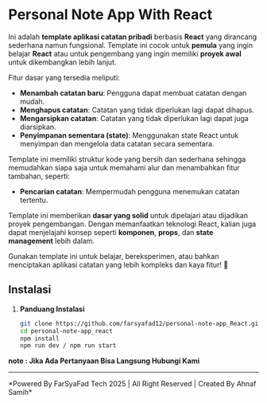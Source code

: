 # Personal Note App With React
Ini adalah **template aplikasi catatan pribadi** berbasis **React** yang dirancang sederhana namun fungsional. Template ini cocok untuk **pemula** yang ingin belajar **React** atau untuk pengembang yang ingin memiliki **proyek awal** untuk dikembangkan lebih lanjut.

Fitur dasar yang tersedia meliputi:

-   **Menambah catatan baru**: Pengguna dapat membuat catatan dengan mudah.
-   **Menghapus catatan**: Catatan yang tidak diperlukan lagi dapat dihapus.
-  **Mengarsipkan catatan**: Catatan yang tidak diperlukan lagi dapat juga diarsipkan.
-   **Penyimpanan sementara (state)**: Menggunakan state React untuk menyimpan dan mengelola data catatan secara sementara.

Template ini memiliki struktur kode yang bersih dan sederhana sehingga memudahkan siapa saja untuk memahami alur dan menambahkan fitur tambahan, seperti:
-   **Pencarian catatan**: Mempermudah pengguna menemukan catatan tertentu.

Template ini memberikan **dasar yang solid** untuk dipelajari atau dijadikan proyek pengembangan. Dengan memanfaatkan teknologi React, kalian juga dapat menjelajahi konsep seperti **komponen**, **props**, dan **state management** lebih dalam.

Gunakan template ini untuk belajar, bereksperimen, atau bahkan menciptakan aplikasi catatan yang lebih kompleks dan kaya fitur! 🚀

## Instalasi  

1. **Panduang Instalasi**  
   ```bash
   git clone https://github.com/farsyafad12/personal-note-app_React.git
   cd personal-note-app_react
   npm install
   npm run dev / npm run start

**note : Jika Ada Pertanyaan Bisa Langsung Hubungi Kami**
<hr />
*Powered By FarSyaFad Tech 2025  |  All Right Reserved  |  Created By Ahnaf Samih*
